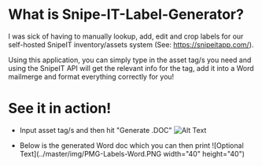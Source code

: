 # What is Snipe-IT-Label-Generator?
I was sick of having to manually lookup, add, edit and crop labels for our self-hosted SnipeIT inventory/assets system 
(See: https://snipeitapp.com/). 

Using this application, you can simply type in the asset tag/s you need and using the SnipeIT API will get the relevant info for the tag, add it into a Word mailmerge and format everything correctly for you!

# See it in action!
  - Input asset tag/s and then hit "Generate .DOC"
  ![Alt Text](https://media.giphy.com/media/fV1ELr4ENx6EQoWUU3/giphy.gif)
 
 
 
  - Below is the generated Word doc which you can then print
  ![Optional Text](../master/img/PMG-Labels-Word.PNG width="40" height="40")
